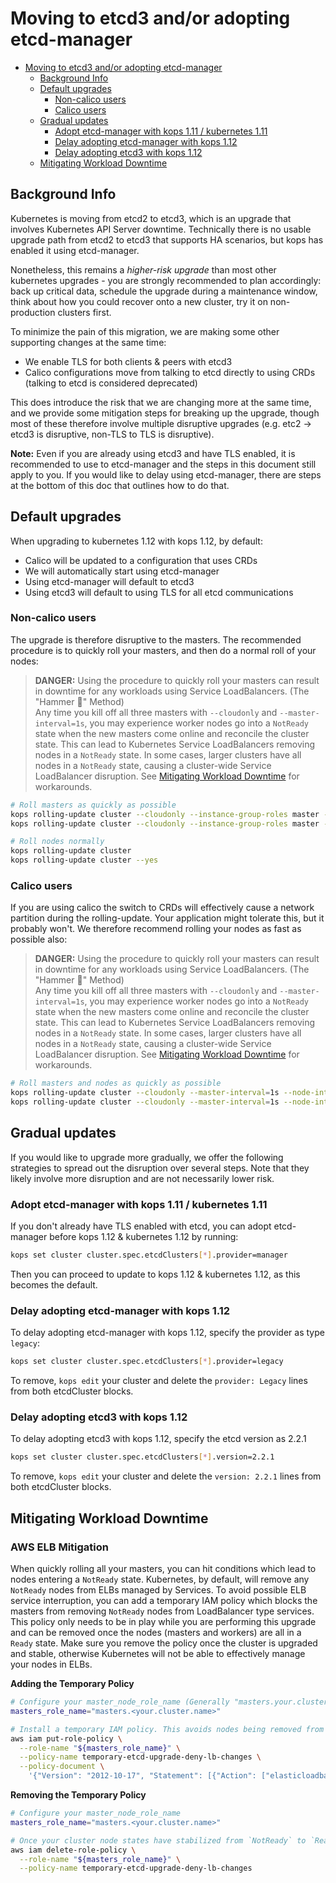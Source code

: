 # Moving to etcd3 and/or adopting etcd-manager

- [Moving to etcd3 and/or adopting etcd-manager](#moving-to-etcd3-andor-adopting-etcd-manager)
  - [Background Info](#background-info)
  - [Default upgrades](#default-upgrades)
    - [Non-calico users](#non-calico-users)
    - [Calico users](#calico-users)
  - [Gradual updates](#gradual-updates)
    - [Adopt etcd-manager with kops 1.11 / kubernetes 1.11](#adopt-etcd-manager-with-kops-111--kubernetes-111)
    - [Delay adopting etcd-manager with kops 1.12](#delay-adopting-etcd-manager-with-kops-112)
    - [Delay adopting etcd3 with kops 1.12](#delay-adopting-etcd3-with-kops-112)
  - [Mitigating Workload Downtime](#mitigating-workload-downtime)

## Background Info

Kubernetes is moving from etcd2 to etcd3, which is an upgrade that involves Kubernetes API Server
downtime. Technically there is no usable upgrade path from etcd2 to etcd3 that
supports HA scenarios, but kops has enabled it using etcd-manager.

Nonetheless, this remains a *higher-risk upgrade* than most other kubernetes
upgrades - you are strongly recommended to plan accordingly: back up critical
data, schedule the upgrade during a maintenance window, think about how you
could recover onto a new cluster, try it on non-production clusters first.

To minimize the pain of this migration, we are making some other supporting changes at the same time:

* We enable TLS for both clients & peers with etcd3
* Calico configurations move from talking to etcd directly to using CRDs
  (talking to etcd is considered deprecated)

This does introduce the risk that we are changing more at the same time, and we
provide some mitigation steps for breaking up the upgrade, though most of these
therefore involve multiple disruptive upgrades (e.g. etc2 -> etcd3 is
disruptive, non-TLS to TLS is disruptive).

**Note:** Even if you are already using etcd3 and have TLS enabled, it is
recommended to use to etcd-manager and the steps in this document still apply to
you. If you would like to delay using etcd-manager, there are steps at the
bottom of this doc that outlines how to do that.

## Default upgrades

When upgrading to kubernetes 1.12 with kops 1.12, by default:

* Calico will be updated to a configuration that uses CRDs
* We will automatically start using etcd-manager
* Using etcd-manager will default to etcd3
* Using etcd3 will default to using TLS for all etcd communications

### Non-calico users

The upgrade is therefore disruptive to the masters.  The recommended procedure is to quickly roll your masters, and then do a normal roll of your nodes:

> **DANGER:** Using the procedure to quickly roll your masters can result in downtime for any workloads using Service LoadBalancers. (The "Hammer 🔨" Method)  
> Any time you kill off all three masters with `--cloudonly` and `--master-interval=1s`, you may experience worker nodes go into a `NotReady` state when the new masters come online and reconcile the cluster state. This can lead to Kubernetes Service LoadBalancers removing nodes in a `NotReady` state. In some cases, larger clusters have all nodes in a `NotReady` state, causing a cluster-wide Service LoadBalancer disruption. See [Mitigating Workload Downtime](#mitigating-workload-downtime) for workarounds.

```bash
# Roll masters as quickly as possible
kops rolling-update cluster --cloudonly --instance-group-roles master --master-interval=1s
kops rolling-update cluster --cloudonly --instance-group-roles master --master-interval=1s --yes

# Roll nodes normally
kops rolling-update cluster
kops rolling-update cluster --yes
```


### Calico users

If you are using calico the switch to CRDs will effectively cause a network partition during the rolling-update.  Your application might tolerate this, but it probably won't.  We therefore recommend rolling your nodes as fast as possible also:

> **DANGER:** Using the procedure to quickly roll your masters can result in downtime for any workloads using Service LoadBalancers. (The "Hammer 🔨" Method)  
> Any time you kill off all three masters with `--cloudonly` and `--master-interval=1s`, you may experience worker nodes go into a `NotReady` state when the new masters come online and reconcile the cluster state. This can lead to Kubernetes Service LoadBalancers removing nodes in a `NotReady` state. In some cases, larger clusters have all nodes in a `NotReady` state, causing a cluster-wide Service LoadBalancer disruption. See [Mitigating Workload Downtime](#mitigating-workload-downtime) for workarounds.

```bash
# Roll masters and nodes as quickly as possible
kops rolling-update cluster --cloudonly --master-interval=1s --node-interval=1s
kops rolling-update cluster --cloudonly --master-interval=1s --node-interval=1s --yes
```

## Gradual updates

If you would like to upgrade more gradually, we offer the following strategies
to spread out the disruption over several steps.  Note that they likely involve
more disruption and are not necessarily lower risk.

### Adopt etcd-manager with kops 1.11 / kubernetes 1.11

If you don't already have TLS enabled with etcd, you can adopt etcd-manager before
kops 1.12 & kubernetes 1.12 by running:

```bash
kops set cluster cluster.spec.etcdClusters[*].provider=manager
```

Then you can proceed to update to kops 1.12 & kubernetes 1.12, as this becomes the default.

### Delay adopting etcd-manager with kops 1.12

To delay adopting etcd-manager with kops 1.12, specify the provider as type `legacy`:

```bash
kops set cluster cluster.spec.etcdClusters[*].provider=legacy
```

To remove, `kops edit` your cluster and delete the `provider: Legacy` lines from both etcdCluster blocks.

### Delay adopting etcd3 with kops 1.12

To delay adopting etcd3 with kops 1.12, specify the etcd version as 2.2.1

```bash
kops set cluster cluster.spec.etcdClusters[*].version=2.2.1
```

To remove, `kops edit` your cluster and delete the `version: 2.2.1` lines from both etcdCluster blocks.

## Mitigating Workload Downtime
### AWS ELB Mitigation
When quickly rolling all your masters, you can hit conditions which lead to nodes entering a `NotReady` state. Kubernetes, by default, will remove any `NotReady` nodes from ELBs managed by Services. To avoid possible ELB service interruption, you can add a temporary IAM policy which blocks the masters from removing `NotReady` nodes from LoadBalancer type services. This policy only needs to be in play while you are performing this upgrade and can be removed once the nodes (masters and workers) are all in a `Ready` state. Make sure you remove the policy once the cluster is upgraded and stable, otherwise Kubernetes will not be able to effectively manage your nodes in ELBs.

**Adding the Temporary Policy**
```bash
# Configure your master_node_role_name (Generally "masters.your.cluster.name")
masters_role_name="masters.<your.cluster.name>"

# Install a temporary IAM policy. This avoids nodes being removed from LoadBalancer type services while masters reconcile the state of the cluster.
aws iam put-role-policy \
  --role-name "${masters_role_name}" \
  --policy-name temporary-etcd-upgrade-deny-lb-changes \
  --policy-document \
    '{"Version": "2012-10-17", "Statement": [{"Action": ["elasticloadbalancing:DeregisterInstancesFromLoadBalancer", "elasticloadbalancing:DeregisterTargets"], "Resource": ["*"], "Effect": "Deny"}]}'
```

**Removing the Temporary Policy**
```bash
# Configure your master_node_role_name
masters_role_name="masters.<your.cluster.name>"

# Once your cluster node states have stabilized from `NotReady` to `Ready` you can remove the temporary policy from your master nodes
aws iam delete-role-policy \
  --role-name "${masters_role_name}" \
  --policy-name temporary-etcd-upgrade-deny-lb-changes
```

